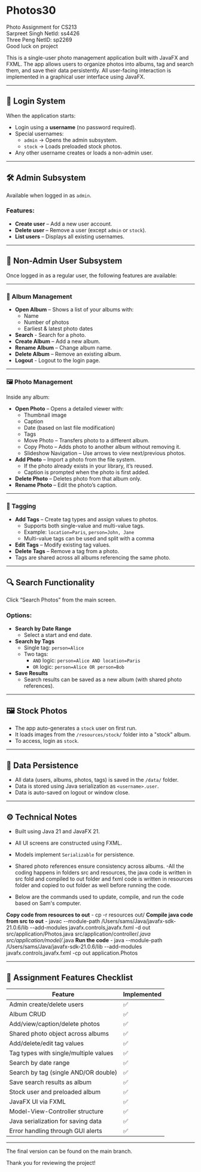 # Photos30
Photo Assignment for CS213  
Sarpreet Singh NetId: ss4426  
Three Peng NetID: sp2269  
Good luck on project

This is a single-user photo management application built with JavaFX and FXML. The app allows users to organize photos into albums, tag and search them, and save their data persistently. All user-facing interaction is implemented in a graphical user interface using JavaFX.

---

## 🔐 Login System

When the application starts:

- Login using a **username** (no password required).
- Special usernames:
  - `admin` → Opens the admin subsystem.
  - `stock` → Loads preloaded stock photos.
- Any other username creates or loads a non-admin user.

---

## 🛠 Admin Subsystem

Available when logged in as `admin`.

### Features:
- **Create user** – Add a new user account.
- **Delete user** – Remove a user (except `admin` or `stock`).
- **List users** – Displays all existing usernames.

---

## 👤 Non-Admin User Subsystem

Once logged in as a regular user, the following features are available:

---

### 📂 Album Management

- **Open Album** – Shows a list of your albums with:
  - Name
  - Number of photos
  - Earliest & latest photo dates
- **Search** - Search for a photo.
- **Create Album** – Add a new album.
- **Rename Album** – Change album name.
- **Delete Album** – Remove an existing album.
- **Logout** - Logout to the login page.

---

### 🖼 Photo Management

Inside any album:

- **Open Photo** – Opens a detailed viewer with:
  - Thumbnail image
  - Caption
  - Date (based on last file modification)
  - Tags
  - Move Photo – Transfers photo to a different album.
  - Copy Photo – Adds photo to another album without removing it.
  - Slideshow Navigation – Use arrows to view next/previous photos.
- **Add Photo** – Import a photo from the file system.
  - If the photo already exists in your library, it’s reused.
  - Caption is prompted when the photo is first added.
- **Delete Photo** – Deletes photo from that album only.
- **Rename Photo** – Edit the photo’s caption.

---



### 🔖 Tagging

- **Add Tags** – Create tag types and assign values to photos.
  - Supports both single-value and multi-value tags.
  - Example: `location=Paris`, `person=John, Jane`
  - Multi-value tags can be used and split with a comma
- **Edit Tags** – Modify existing tag values.
- **Delete Tags** – Remove a tag from a photo.
- Tags are shared across all albums referencing the same photo.

---

## 🔍 Search Functionality

Click “Search Photos” from the main screen.

### Options:
- **Search by Date Range**
  - Select a start and end date.
- **Search by Tags**
  - Single tag: `person=Alice`
  - Two tags:
    - `AND` logic: `person=Alice AND location=Paris`
    - `OR` logic: `person=Alice OR person=Bob`
- **Save Results**
  - Search results can be saved as a new album (with shared photo references).

---

## 🖼 Stock Photos

- The app auto-generates a `stock` user on first run.
- It loads images from the `/resources/stock/` folder into a "stock" album.
- To access, login as `stock`.

---

## 💾 Data Persistence

- All data (users, albums, photos, tags) is saved in the `/data/` folder.
- Data is stored using Java serialization as `<username>.user`.
- Data is auto-saved on logout or window close.

---

## ⚙️ Technical Notes

- Built using Java 21 and JavaFX 21.
- All UI screens are constructed using FXML.
- Models implement `Serializable` for persistence.
- Shared photo references ensure consistency across albums.
-All the coding happens in folders src and resources, the java code is written in src fold and compiled to out folder and fxml code is written in resources folder and copied to out folder as well before running the code.

- Below are the commands used to update, compile, and run the code based on Sam's computer.

**Copy code from resources to out** - cp -r resources out/
**Compile java code from src to out** - javac --module-path /Users/sams/Java/javafx-sdk-21.0.6/lib --add-modules javafx.controls,javafx.fxml -d out src/application/Photos.java src/application/controller/*.java src/application/model/*.java
**Run the code** - java --module-path /Users/sams/Java/javafx-sdk-21.0.6/lib --add-modules javafx.controls,javafx.fxml -cp out application.Photos

---

## 📌 Assignment Features Checklist

| Feature                                  | Implemented |
|------------------------------------------|-------------|
| Admin create/delete users                | ✅          |
| Album CRUD                               | ✅          |
| Add/view/caption/delete photos           | ✅          |
| Shared photo object across albums        | ✅          |
| Add/delete/edit tag values               | ✅          |
| Tag types with single/multiple values    | ✅          |
| Search by date range                     | ✅          |
| Search by tag (single AND/OR double)     | ✅          |
| Save search results as album             | ✅          |
| Stock user and preloaded album           | ✅          |
| JavaFX UI via FXML                       | ✅          |
| Model-View-Controller structure          | ✅          |
| Java serialization for saving data       | ✅          |
| Error handling through GUI alerts        | ✅          |

---

The final version can be found on the main branch.

Thank you for reviewing the project!

